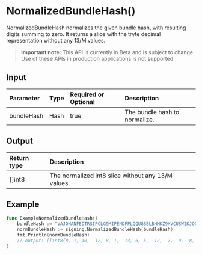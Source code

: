 # NormalizedBundleHash()
NormalizedBundleHash normalizes the given bundle hash, with resulting digits summing to zero. It returns a slice with the tryte decimal representation without any 13/M values.
> **Important note:** This API is currently in Beta and is subject to change. Use of these APIs in production applications is not supported.


## Input

| Parameter       | Type | Required or Optional | Description |
|:---------------|:--------|:--------| :--------|
| bundleHash | Hash | true | The bundle hash to normalize.  |




## Output

| Return type     | Description |
|:---------------|:--------|
| []int8 | The normalized int8 slice without any 13/M values. |




## Example

```go
func ExampleNormalizedBundleHash() 
	bundleHash := "VAJOHANFEOTRSIPCLG9MIPENDFPLQQUGSBLBHMKZ9XVCUSWIKJOOHSPWJAXVLPTAKMPURYAYD9ONODVOW"
	normBundleHash := signing.NormalizedBundleHash(bundleHash)
	fmt.Println(normBundleHash)
	// output: []int8{8, 1, 10, -12, 8, 1, -13, 6, 5, -12, -7, -9, -8, 9, -11, 3, 12, 7, 0, 13, 9, -11, 5, -13, 4, 6, -11, -3, -10, -10, -6, 7, -8, 2, 12, 2, 8, 13, 11, -1, 0, -3, -5, 3, -6, -8, -4, 9, 11, 10, -12, -12, 8, -8, 13, 13, 13, 13, 13, -5, 12, -11, -7, 1, 11, 13, -11, -6, -9, -2, 1, -2, 4, 0, -12, -13, -12, 4, -5, -12, -4}
}

```
